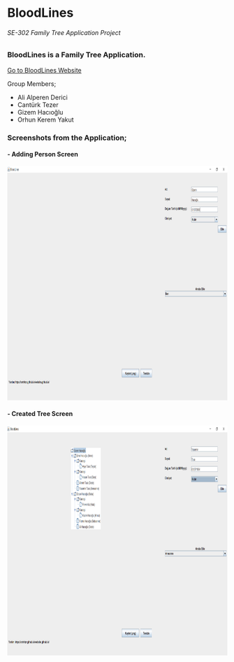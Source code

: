 <h1>BloodLines</h1>
<h6>SE-302 Family Tree Application Project</h6>
<h3>BloodLines is a Family Tree Application.</h3>

[Go to BloodLines Website](https://cntrktzr.github.io/website.github.io/)


Group Members;
* Ali Alperen Derici
* Cantürk Tezer
* Gizem Hacıoğlu
* Orhun Kerem Yakut

<h3>Screenshots from the Application;</h3>
<h4>- Adding Person Screen</h4>
<a >
    <img src="ss1.png" alt="Adding Person Screen" width="1000" height="535.94">
  </a>
<h4>- Created Tree Screen</h4>
<a >
    <img src="ss2.png" alt="Tree Screen" width="1000" height="525.55">
  </a>



